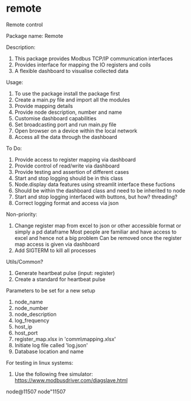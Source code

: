 # remote
Remote control

Package name: Remote

Description:
1. This package provides Modbus TCP/IP communication interfaces
2. Provides interface for mapping the IO registers and coils
3. A flexible dashboard to visualise collected data

Usage:
1. To use the package install the package first
2. Create a main.py file and import all the modules
3. Provide mapping details
4. Provide node description, number and name
5. Customise dashboard capabilities
6. Set broadcasting port and run main.py file
7. Open browser on a device within the local network
8. Access all the data through the dashboard

To Do:
1. Provide access to register mapping via dashboard
2. Provide control of read/write via dashboard
3. Provide testing and assertion of different cases
4. Start and stop logging should be in this class
5. Node.display data features using streamlit interface these fuctions
6. Should be within the dashboard class and need to be inherited to node
7. Start and stop logging interfaced with buttons, but how? threading?
8. Correct logging format and access via json

Non-priority:
1. Change register map from excel to json or other accessible format
  or simply a pd dataframe
  Most people are familiar and have access to excel and hence not a big problem
  Can be removed once the register map access is given via dashboard
2. Add SIGTERM to kill all processes


Utils/Common?
1. Generate heartbeat pulse (input: register)
2. Create a standard for heartbeat pulse

Parameters to be set for a new setup
1. node_name
2. node_number
3. node_description
4. log_frequency
5. host_ip
6. host_port
7. register_map.xlsx in 'comm\mapping.xlsx'
8. Initiate log file called 'log.json'
9. Database location and name

For testing in linux systems:
1. Use the following free simulator: https://www.modbusdriver.com/diagslave.html

node@11507
node"11507
